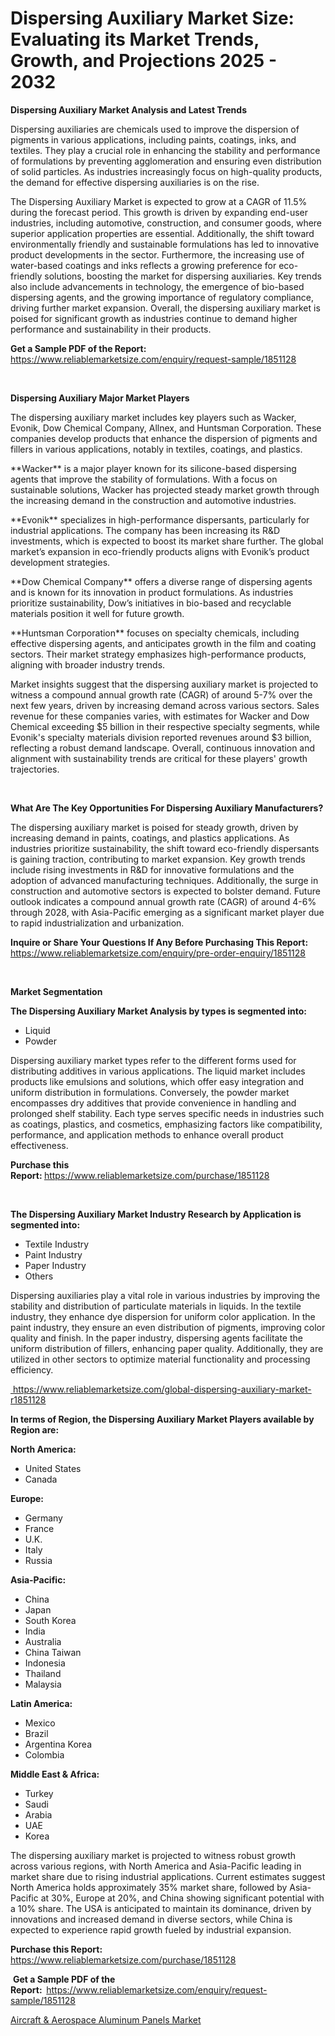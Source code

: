 <p><h1>Dispersing Auxiliary Market Size: Evaluating its Market Trends, Growth, and Projections 2025 - 2032</h1></p><p><strong>Dispersing Auxiliary Market Analysis and Latest Trends</strong></p>
<p><p>Dispersing auxiliaries are chemicals used to improve the dispersion of pigments in various applications, including paints, coatings, inks, and textiles. They play a crucial role in enhancing the stability and performance of formulations by preventing agglomeration and ensuring even distribution of solid particles. As industries increasingly focus on high-quality products, the demand for effective dispersing auxiliaries is on the rise.</p><p>The Dispersing Auxiliary Market is expected to grow at a CAGR of 11.5% during the forecast period. This growth is driven by expanding end-user industries, including automotive, construction, and consumer goods, where superior application properties are essential. Additionally, the shift toward environmentally friendly and sustainable formulations has led to innovative product developments in the sector. Furthermore, the increasing use of water-based coatings and inks reflects a growing preference for eco-friendly solutions, boosting the market for dispersing auxiliaries. Key trends also include advancements in technology, the emergence of bio-based dispersing agents, and the growing importance of regulatory compliance, driving further market expansion. Overall, the dispersing auxiliary market is poised for significant growth as industries continue to demand higher performance and sustainability in their products.</p></p>
<p><strong>Get a Sample PDF of the Report:&nbsp;</strong> <a href="https://www.reliablemarketsize.com/enquiry/request-sample/1851128?utm_campaign=1872&utm_medium=2&utm_source=Github&utm_content=ia&utm_term=07012025&utm_id=dispersing-auxiliary">https://www.reliablemarketsize.com/enquiry/request-sample/1851128</a></p>
<p>&nbsp;</p>
<p><strong>Dispersing Auxiliary Major Market Players</strong></p>
<p><p>The dispersing auxiliary market includes key players such as Wacker, Evonik, Dow Chemical Company, Allnex, and Huntsman Corporation. These companies develop products that enhance the dispersion of pigments and fillers in various applications, notably in textiles, coatings, and plastics.</p><p>**Wacker** is a major player known for its silicone-based dispersing agents that improve the stability of formulations. With a focus on sustainable solutions, Wacker has projected steady market growth through the increasing demand in the construction and automotive industries.</p><p>**Evonik** specializes in high-performance dispersants, particularly for industrial applications. The company has been increasing its R&D investments, which is expected to boost its market share further. The global market’s expansion in eco-friendly products aligns with Evonik’s product development strategies.</p><p>**Dow Chemical Company** offers a diverse range of dispersing agents and is known for its innovation in product formulations. As industries prioritize sustainability, Dow’s initiatives in bio-based and recyclable materials position it well for future growth. </p><p>**Huntsman Corporation** focuses on specialty chemicals, including effective dispersing agents, and anticipates growth in the film and coating sectors. Their market strategy emphasizes high-performance products, aligning with broader industry trends.</p><p>Market insights suggest that the dispersing auxiliary market is projected to witness a compound annual growth rate (CAGR) of around 5-7% over the next few years, driven by increasing demand across various sectors. Sales revenue for these companies varies, with estimates for Wacker and Dow Chemical exceeding $5 billion in their respective specialty segments, while Evonik's specialty materials division reported revenues around $3 billion, reflecting a robust demand landscape. Overall, continuous innovation and alignment with sustainability trends are critical for these players' growth trajectories.</p></p>
<p>&nbsp;</p>
<p><strong>What Are The Key Opportunities For Dispersing Auxiliary Manufacturers?</strong></p>
<p><p>The dispersing auxiliary market is poised for steady growth, driven by increasing demand in paints, coatings, and plastics applications. As industries prioritize sustainability, the shift toward eco-friendly dispersants is gaining traction, contributing to market expansion. Key growth trends include rising investments in R&D for innovative formulations and the adoption of advanced manufacturing techniques. Additionally, the surge in construction and automotive sectors is expected to bolster demand. Future outlook indicates a compound annual growth rate (CAGR) of around 4-6% through 2028, with Asia-Pacific emerging as a significant market player due to rapid industrialization and urbanization.</p></p>
<p><strong>Inquire or Share Your Questions If Any Before Purchasing This Report:</strong> <a href="https://www.reliablemarketsize.com/enquiry/pre-order-enquiry/1851128?utm_campaign=1872&utm_medium=2&utm_source=Github&utm_content=ia&utm_term=07012025&utm_id=dispersing-auxiliary">https://www.reliablemarketsize.com/enquiry/pre-order-enquiry/1851128</a></p>
<p>&nbsp;</p>
<p><strong>Market Segmentation</strong></p>
<p><strong>The Dispersing Auxiliary Market Analysis by types is segmented into:</strong></p>
<p><ul><li>Liquid</li><li>Powder</li></ul></p>
<p><p>Dispersing auxiliary market types refer to the different forms used for distributing additives in various applications. The liquid market includes products like emulsions and solutions, which offer easy integration and uniform distribution in formulations. Conversely, the powder market encompasses dry additives that provide convenience in handling and prolonged shelf stability. Each type serves specific needs in industries such as coatings, plastics, and cosmetics, emphasizing factors like compatibility, performance, and application methods to enhance overall product effectiveness.</p></p>
<p><strong>Purchase this Report:&nbsp;</strong><a href="https://www.reliablemarketsize.com/purchase/1851128?utm_campaign=1872&utm_medium=2&utm_source=Github&utm_content=ia&utm_term=07012025&utm_id=dispersing-auxiliary">https://www.reliablemarketsize.com/purchase/1851128</a></p>
<p>&nbsp;</p>
<p><strong>The Dispersing Auxiliary Market Industry Research by Application is segmented into:</strong></p>
<p><ul><li>Textile Industry</li><li>Paint Industry</li><li>Paper Industry</li><li>Others</li></ul></p>
<p><p>Dispersing auxiliaries play a vital role in various industries by improving the stability and distribution of particulate materials in liquids. In the textile industry, they enhance dye dispersion for uniform color application. In the paint industry, they ensure an even distribution of pigments, improving color quality and finish. In the paper industry, dispersing agents facilitate the uniform distribution of fillers, enhancing paper quality. Additionally, they are utilized in other sectors to optimize material functionality and processing efficiency.</p></p>
<p><a href="https://www.reliablemarketsize.com/global-dispersing-auxiliary-market-r1851128?utm_campaign=1872&utm_medium=2&utm_source=Github&utm_content=ia&utm_term=07012025&utm_id=dispersing-auxiliary">&nbsp;https://www.reliablemarketsize.com/global-dispersing-auxiliary-market-r1851128</a></p>
<p><strong>In terms of Region, the Dispersing Auxiliary Market Players available by Region are:</strong></p>
<p>
    <p> <strong> North America: </strong>
        <ul>
            <li>United States</li>
            <li>Canada</li>
        </ul>
        </p> 
    <p> <strong> Europe: </strong>
        <ul>
            <li>Germany</li>
            <li>France</li>
            <li>U.K.</li>
            <li>Italy</li>
            <li>Russia</li>
        </ul>
        </p> 
    <p> <strong> Asia-Pacific: </strong>
        <ul>
            <li>China</li>
            <li>Japan</li>
            <li>South Korea</li>
            <li>India</li>
            <li>Australia</li>
            <li>China Taiwan</li>
            <li>Indonesia</li>
            <li>Thailand</li>
            <li>Malaysia</li>
        </ul>
        </p> 
    <p> <strong> Latin America: </strong>
        <ul>
            <li>Mexico</li>
            <li>Brazil</li>
            <li>Argentina Korea</li>
            <li>Colombia</li>
        </ul>
        </p> 
    <p> <strong> Middle East & Africa: </strong>
        <ul>
            <li>Turkey</li>
            <li>Saudi</li>
            <li>Arabia</li>
            <li>UAE</li>
            <li>Korea</li>
        </ul>
    </p>
    </p>
<p><p>The dispersing auxiliary market is projected to witness robust growth across various regions, with North America and Asia-Pacific leading in market share due to rising industrial applications. Current estimates suggest North America holds approximately 35% market share, followed by Asia-Pacific at 30%, Europe at 20%, and China showing significant potential with a 10% share. The USA is anticipated to maintain its dominance, driven by innovations and increased demand in diverse sectors, while China is expected to experience rapid growth fueled by industrial expansion.</p></p>
<p><strong>Purchase this Report: </strong><a href="https://www.reliablemarketsize.com/purchase/1851128?utm_campaign=1872&utm_medium=2&utm_source=Github&utm_content=ia&utm_term=07012025&utm_id=dispersing-auxiliary">https://www.reliablemarketsize.com/purchase/1851128</a></p>
<p>&nbsp;<strong>Get a Sample PDF of the Report:&nbsp;&nbsp;</strong><a href="https://www.reliablemarketsize.com/enquiry/request-sample/1851128?utm_campaign=1872&utm_medium=2&utm_source=Github&utm_content=ia&utm_term=07012025&utm_id=dispersing-auxiliary">https://www.reliablemarketsize.com/enquiry/request-sample/1851128</a></p>
<p><strong></strong></p>
<p><p><a href="https://github.com/BryceTownsendr/Market-Research-Report-List-7/blob/main/aircraft-aerospace-aluminum-panels-market.md?utm_campaign=1872&utm_medium=2&utm_source=Github&utm_content=ia&utm_term=07012025&utm_id=dispersing-auxiliary">Aircraft & Aerospace Aluminum Panels Market</a></p></p>